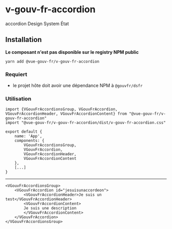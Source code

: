 # v-gouv-fr-accordion
accordion Design System État

## Installation
**Le composant n'est pas disponible sur le registry NPM public**

`yarn add @vue-gouv-fr/v-gouv-fr-accordion`

### Requiert
- le projet hôte doit avoir une dépendance NPM à `@gouvfr/dsfr`

### Utilisation
    import {VGouvFrAccordionsGroup, VGouvFrAccordion, VGouvFrAccordionHeader, VGouvFrAccordionContent} from "@vue-gouv-fr/v-gouv-fr-accordion"
    import "@vue-gouv-fr/v-gouv-fr-accordion/dist/v-gouv-fr-accordion.css"

    export default {
        name: 'App',
        components: {
            VGouvFrAccordionsGroup,
            VGouvFrAccordion,
            VGouvFrAccordionHeader,
            VGouvFrAccordionContent
        },
        [...]
    }
---
    <VGouvFrAccordionsGroup>
        <VGouvFrAccordion id="jesuisunaccordeon">
            <VGouvFrAccordionHeader>Je suis un test</VGouvFrAccordionHeader>
            <VGouvFrAccordionContent>
            Je suis une description
            </VGouvFrAccordionContent>
        </VGouvFrAccordion>
    </VGouvFrAccordionsGroup>
